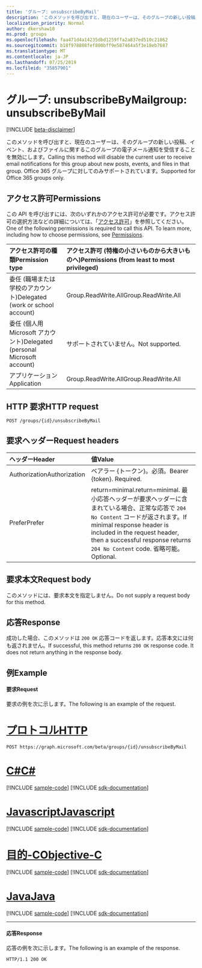 ```yaml
---
title: 'グループ: unsubscribeByMail'
description: 'このメソッドを呼び出すと、現在のユーザーは、そのグループの新しい投稿、イベント、およびファイルに関するこのグループの電子メール通知を受信することを無効にします。 Office 365 グループに対してのみサポートされています。 '
localization_priority: Normal
author: dkershaw10
ms.prod: groups
ms.openlocfilehash: faa471d4a14235dbd1259ffa2a837ed510c21862
ms.sourcegitcommit: b18f978808fef800bff9e587464a5f3e18eb7687
ms.translationtype: MT
ms.contentlocale: ja-JP
ms.lasthandoff: 07/25/2019
ms.locfileid: "35857901"
---
```

# <a name="group-unsubscribebymail"></a><span data-ttu-id="17d97-104">グループ: unsubscribeByMail</span><span class="sxs-lookup"><span data-stu-id="17d97-104">group: unsubscribeByMail</span></span>

[!INCLUDE [beta-disclaimer](../../includes/beta-disclaimer.md)]

<span data-ttu-id="17d97-105">このメソッドを呼び出すと、現在のユーザーは、そのグループの新しい投稿、イベント、およびファイルに関するこのグループの電子メール通知を受信することを無効にします。</span><span class="sxs-lookup"><span data-stu-id="17d97-105">Calling this method will disable the current user to receive email notifications for this group about new posts, events, and files in that group.</span></span> <span data-ttu-id="17d97-106">Office 365 グループに対してのみサポートされています。</span><span class="sxs-lookup"><span data-stu-id="17d97-106">Supported for Office 365 groups only.</span></span> 

## <a name="permissions"></a><span data-ttu-id="17d97-107">アクセス許可</span><span class="sxs-lookup"><span data-stu-id="17d97-107">Permissions</span></span>
<span data-ttu-id="17d97-p103">この API を呼び出すには、次のいずれかのアクセス許可が必要です。アクセス許可の選択方法などの詳細については、「[アクセス許可](/graph/permissions-reference)」を参照してください。</span><span class="sxs-lookup"><span data-stu-id="17d97-p103">One of the following permissions is required to call this API. To learn more, including how to choose permissions, see [Permissions](/graph/permissions-reference).</span></span>

|<span data-ttu-id="17d97-110">アクセス許可の種類</span><span class="sxs-lookup"><span data-stu-id="17d97-110">Permission type</span></span>      | <span data-ttu-id="17d97-111">アクセス許可 (特権の小さいものから大きいものへ)</span><span class="sxs-lookup"><span data-stu-id="17d97-111">Permissions (from least to most privileged)</span></span>              |
|:--------------------|:---------------------------------------------------------|
|<span data-ttu-id="17d97-112">委任 (職場または学校のアカウント)</span><span class="sxs-lookup"><span data-stu-id="17d97-112">Delegated (work or school account)</span></span> | <span data-ttu-id="17d97-113">Group.ReadWrite.All</span><span class="sxs-lookup"><span data-stu-id="17d97-113">Group.ReadWrite.All</span></span>    |
|<span data-ttu-id="17d97-114">委任 (個人用 Microsoft アカウント)</span><span class="sxs-lookup"><span data-stu-id="17d97-114">Delegated (personal Microsoft account)</span></span> | <span data-ttu-id="17d97-115">サポートされていません。</span><span class="sxs-lookup"><span data-stu-id="17d97-115">Not supported.</span></span>    |
|<span data-ttu-id="17d97-116">アプリケーション</span><span class="sxs-lookup"><span data-stu-id="17d97-116">Application</span></span> | <span data-ttu-id="17d97-117">Group.ReadWrite.All</span><span class="sxs-lookup"><span data-stu-id="17d97-117">Group.ReadWrite.All</span></span> |

## <a name="http-request"></a><span data-ttu-id="17d97-118">HTTP 要求</span><span class="sxs-lookup"><span data-stu-id="17d97-118">HTTP request</span></span>
<!-- { "blockType": "ignored" } -->
```http
POST /groups/{id}/unsubscribeByMail
```

## <a name="request-headers"></a><span data-ttu-id="17d97-119">要求ヘッダー</span><span class="sxs-lookup"><span data-stu-id="17d97-119">Request headers</span></span>
| <span data-ttu-id="17d97-120">ヘッダー</span><span class="sxs-lookup"><span data-stu-id="17d97-120">Header</span></span>       | <span data-ttu-id="17d97-121">値</span><span class="sxs-lookup"><span data-stu-id="17d97-121">Value</span></span> |
|:---------------|:--------|
| <span data-ttu-id="17d97-122">Authorization</span><span class="sxs-lookup"><span data-stu-id="17d97-122">Authorization</span></span>  | <span data-ttu-id="17d97-p104">ベアラー {トークン}。必須。</span><span class="sxs-lookup"><span data-stu-id="17d97-p104">Bearer {token}. Required.</span></span>  |
| <span data-ttu-id="17d97-125">Prefer</span><span class="sxs-lookup"><span data-stu-id="17d97-125">Prefer</span></span> | <span data-ttu-id="17d97-126">return=minimal.</span><span class="sxs-lookup"><span data-stu-id="17d97-126">return=minimal.</span></span> <span data-ttu-id="17d97-127">最小応答ヘッダーが要求ヘッダーに含まれている場合、正常な応答で `204 No Content` コードが返されます。</span><span class="sxs-lookup"><span data-stu-id="17d97-127">If minimal response header is included in the request header, then a successful response returns `204 No Content` code.</span></span> <span data-ttu-id="17d97-128">省略可能。</span><span class="sxs-lookup"><span data-stu-id="17d97-128">Optional.</span></span>  | 

## <a name="request-body"></a><span data-ttu-id="17d97-129">要求本文</span><span class="sxs-lookup"><span data-stu-id="17d97-129">Request body</span></span>
 <span data-ttu-id="17d97-130">このメソッドには、要求本文を指定しません。</span><span class="sxs-lookup"><span data-stu-id="17d97-130">Do not supply a request body for this method.</span></span> 

## <a name="response"></a><span data-ttu-id="17d97-131">応答</span><span class="sxs-lookup"><span data-stu-id="17d97-131">Response</span></span>
<span data-ttu-id="17d97-p106">成功した場合、このメソッドは `200 OK` 応答コードを返します。応答本文には何も返されません。</span><span class="sxs-lookup"><span data-stu-id="17d97-p106">If successful, this method returns `200 OK` response code. It does not return anything in the response body.</span></span>

## <a name="example"></a><span data-ttu-id="17d97-134">例</span><span class="sxs-lookup"><span data-stu-id="17d97-134">Example</span></span>
#### <a name="request"></a><span data-ttu-id="17d97-135">要求</span><span class="sxs-lookup"><span data-stu-id="17d97-135">Request</span></span>
<span data-ttu-id="17d97-136">要求の例を次に示します。</span><span class="sxs-lookup"><span data-stu-id="17d97-136">The following is an example of the request.</span></span>

# <a name="httptabhttp"></a>[<span data-ttu-id="17d97-137">プロトコル</span><span class="sxs-lookup"><span data-stu-id="17d97-137">HTTP</span></span>](#tab/http)
<!-- {
  "blockType": "request",
  "name": "group_unsubscribebymail"
}-->
```http
POST https://graph.microsoft.com/beta/groups/{id}/unsubscribeByMail
```
# <a name="ctabcsharp"></a>[<span data-ttu-id="17d97-138">C#</span><span class="sxs-lookup"><span data-stu-id="17d97-138">C#</span></span>](#tab/csharp)
[!INCLUDE [sample-code](../includes/snippets/csharp/group-unsubscribebymail-csharp-snippets.md)]
[!INCLUDE [sdk-documentation](../includes/snippets/snippets-sdk-documentation-link.md)]

# <a name="javascripttabjavascript"></a>[<span data-ttu-id="17d97-139">Javascript</span><span class="sxs-lookup"><span data-stu-id="17d97-139">Javascript</span></span>](#tab/javascript)
[!INCLUDE [sample-code](../includes/snippets/javascript/group-unsubscribebymail-javascript-snippets.md)]
[!INCLUDE [sdk-documentation](../includes/snippets/snippets-sdk-documentation-link.md)]

# <a name="objective-ctabobjc"></a>[<span data-ttu-id="17d97-140">目的-C</span><span class="sxs-lookup"><span data-stu-id="17d97-140">Objective-C</span></span>](#tab/objc)
[!INCLUDE [sample-code](../includes/snippets/objc/group-unsubscribebymail-objc-snippets.md)]
[!INCLUDE [sdk-documentation](../includes/snippets/snippets-sdk-documentation-link.md)]

# <a name="javatabjava"></a>[<span data-ttu-id="17d97-141">Java</span><span class="sxs-lookup"><span data-stu-id="17d97-141">Java</span></span>](#tab/java)
[!INCLUDE [sample-code](../includes/snippets/java/group-unsubscribebymail-java-snippets.md)]
[!INCLUDE [sdk-documentation](../includes/snippets/snippets-sdk-documentation-link.md)]

---


#### <a name="response"></a><span data-ttu-id="17d97-142">応答</span><span class="sxs-lookup"><span data-stu-id="17d97-142">Response</span></span>
<span data-ttu-id="17d97-143">応答の例を次に示します。</span><span class="sxs-lookup"><span data-stu-id="17d97-143">The following is an example of the response.</span></span> 
<!-- {
  "blockType": "response",
  "truncated": true
} -->
```http
HTTP/1.1 200 OK
```

<!-- uuid: 8fcb5dbc-d5aa-4681-8e31-b001d5168d79
2015-10-25 14:57:30 UTC -->
<!--
{
  "type": "#page.annotation",
  "description": "group: unsubscribeByMail",
  "keywords": "",
  "section": "documentation",
  "tocPath": "",
  "suppressions": [
  ]
}
-->

